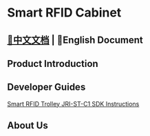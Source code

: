 # Smart RFID Cabinet

## [📖中文文档](README.md) | 📖English Document

## Product Introduction



## Developer Guides

[Smart RFID Trolley JRI-ST-C1 SDK Instructions](/aar/c1/README-EN.md)

## About Us



